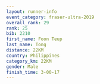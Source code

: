 ```yaml
---
layout: runner-info 
event_category: fraser-ultra-2019 
overall_rank: 29
rank: 25
bib: 2210
first_name: Foon Teup
last_name: Tong
distance: 22KM
country: Philippines
category_km: 22KM
gender: Male
finish_time: 3-00-17
---
```

